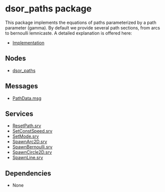 # dsor_paths package
This package implements the equations of paths parameterized by a path parameter (gamma). By default we provide several path sections, from arcs to bernoulli lemnicaste. A detailed explanation is offered here:

* [Implementation](implementation.md)

## Nodes
* [dsor\_paths](dsor_paths.md)

## Messages
* [PathData.msg](PathData.md)

## Services
* [ResetPath.srv](ResetPath.md)
* [SetConstSpeed.srv](SetConstSpeed.md)
* [SetMode.srv](SetMode.md)
* [SpawnArc2D.srv](SpawnArc2D.md)
* [SpawnBernoulli.srv](SpawnBernoulli.md)
* [SpawnCircle2D.srv](SpawnCircle2D.md)
* [SpawnLine.srv](SpawnLine.md)

## Dependencies
* None
